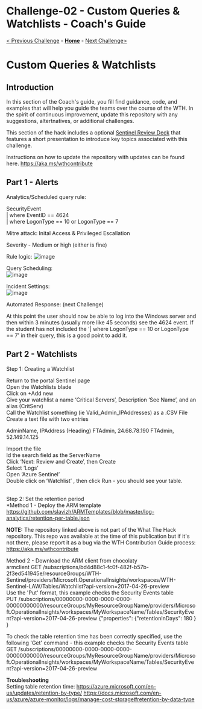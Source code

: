 # Challenge-02 - Custom Queries & Watchlists - Coach's Guide

[< Previous Challenge](./Solution-01.md) - **[Home](./README.md)** - [Next Challenge>](./Solution-03.md)

# Custom Queries & Watchlists
## Introduction
In this section of the Coach's guide, you fill find guidance, code, and examples that will help you guide the teams over the course of the WTH.
In the spirit of continuous improvement, update this repository with any suggestions, altertnatives, or additional challenges.

This section of the hack includes a optional [Sentinel Review Deck](./Intro2Sentinel-C2.pptx?raw=true) that features a short presentation to introduce key topics associated with this challenge.

Instructions on how to update the repository with updates can be found here. https://aka.ms/wthcontribute

## Part 1 - Alerts

Analytics/Scheduled query rule:

SecurityEvent </br>
| where EventID == 4624 </br>
| where LogonType == 10 or LogonType == 7 </br>

Mitre attack:  Inital Access  & Privileged Escallation

Severity - Medium or high (either is fine)

Rule logic: ![image](https://user-images.githubusercontent.com/22599225/147886476-922c546c-ec01-4b24-8fb0-c74a07083e89.png)

Query Scheduling:</br> ![image](https://user-images.githubusercontent.com/22599225/147886497-b8537733-89ef-4194-ab31-5959ffc9a888.png)

Incident Settings: </br> ![image](https://user-images.githubusercontent.com/22599225/147886542-c3c87e82-a01c-4a3b-8d5a-64b573d52067.png)

Automated Response: (next Challenge)


At this point the user should now be able to log into the Windows server and then within 3 minutes (usually more like 45 seconds) see the 4624 event.
If the student has not included the '| where LogonType == 10 or LogonType == 7' in their query, this is a good point to add it.

## Part 2 - Watchlists  </br>

Step 1: Creating a Watchlist </br>

Return to the portal Sentinel page</br>
Open the Watchlists blade</br>
Click on +Add new</br>
Give your watchlist a name ‘Critical Servers’, Description ‘See Name’, and an alias (CritServ)</br>
Call the Watchlist something  (ie Valid_Admin_IPAddresses)  as a .CSV File
Create a text file with two entries

AdminName, IPAddress  (Heading)
FTAdmin, 24.68.78.190
FTAdmin, 52.149.14.125



Import the file</br>
Id the search field as the ServerName</br>
Click ‘Next: Review and Create’, then Create</br>
Select ‘Logs’</br>
Open ‘Azure Sentinel’</br>
Double click on ‘Watchlist’ , then click Run  - you should see your table.</br>
</br>

Step 2: Set the retention period </br>
*Method 1 - Deploy the ARM template
https://github.com/slavizh/ARMTemplates/blob/master/log-analytics/retention-per-table.json

**NOTE:** The repository linked above is not part of the What The Hack repository. This repo was available at the time of this publication but if it's not there, please report it as a bug via the WTH Contribution Guide process: https://aka.ms/wthcontribute

Method 2 - Download the ARM client from chocolaty </br>
armclient GET /subscriptions/bd4d88c1-fc0f-482f-b57b-2f3ed541945e/resourceGroups/WTH-Sentinel/providers/Microsoft.OperationalInsights/workspaces/WTH-Sentinel-LAW/Tables/Watchlist?api-version=2017-04-26-preview </br>
Use the 'Put' format, this example checks the Security Events table </br>
PUT /subscriptions/00000000-0000-0000-0000-00000000000/resourceGroups/MyResourceGroupName/providers/Microsoft.OperationalInsights/workspaces/MyWorkspaceName/Tables/SecurityEvent?api-version=2017-04-26-preview {"properties":  {"retentionInDays": 180 } }</br>

To check the table retention time has been correctly specified, use the following 'Get' command - this example checks the Security Events table </br>
GET /subscriptions/00000000-0000-0000-0000-00000000000/resourceGroups/MyResourceGroupName/providers/Microsoft.OperationalInsights/workspaces/MyWorkspaceName/Tables/SecurityEvent?api-version=2017-04-26-preview



**Troubleshooting**</br>
Setting table retention time:
https://azure.microsoft.com/en-us/updates/retention-by-type/
https://docs.microsoft.com/en-us/azure/azure-monitor/logs/manage-cost-storage#retention-by-data-type

